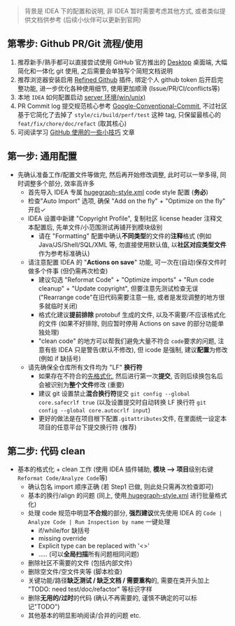 > 背景是 IDEA 下的配置和说明, 非 IDEA 暂时需要考虑其他方式, 或者类似提供文档供参考 (后续小伙伴可以更新到官网)

## 第零步: Github PR/Git 流程/使用

1. 推荐新手/熟手都可以直接尝试使用 GitHub 官方推出的 [Desktop](https://desktop.github.com/) 桌面端, 大幅简化和一体化 git 使用, 之后需要会单独写个简短文档说明
2. 推荐浏览器安装启用 [Refined Github](https://github.com/refined-github/refined-github) 插件, 绑定个人 github token 后开启完整功能, 进一步优化各种使用细节, 使用更加顺滑 (Issue/PR/CI/conflicts等)
3. 本地 `IDEA` 如何配置启动 [server 环境(win/unix)](https://hugegraph.apache.org/cn/docs/contribution-guidelines/hugegraph-server-idea-setup/)  
4. PR Commit log 提交规范核心参考 [Google-Conventional-Commit](https://www.conventionalcommits.org/zh-hans/v1.0.0/), 不过社区基于它简化了去掉了 `style/ci/build/perf/test` 这种 tag, 只保留最核心的 `feat/fix/chore/doc/refact` (取其核心)
5. 可阅读学习 [GitHub 使用的一些小技巧](https://xuanwo.io/reports/2022-32/) 文章


## 第一步: 通用配置

- 先确认准备工作/配置文件等做完, 然后再开始修改调整, 此时可以一举多得, 同时调整多个部分, 效率高许多
  - 首先导入 IDEA 专属  [hugegraph-style.xml](https://github.com/apache/incubator-hugegraph/blob/master/hugegraph-style.xml) code style 配置 (**务必**)
  - 检查"Auto Import" 选项, 确保 "Add on the fly" + "Optimize on the fly" 开启✓
  - IDEA 设置中新建 "Copyright Profile", 复制社区 license header 注释文本配置后, 先单文件/小范围测试再铺开到模块级别
    - 请在 "Formatting" 配置中确认**不同类型**的文件的**注释**格式 (例如 Java/JS/Shell/SQL/XML 等, 勿直接使用默认值, 以**社区对应类型文件**作为参考标准确认)
  - 请注意配置 IDEA 的 "**Actions on save**" 功能, 可一次在(自动)保存文件时做多个件事 (但仍需再次检查)
    - 建议勾选 "Reformat Code" + "Optimize imports" + "Run code cleanup" + "Update copyright", 但要注意先测试检查无误 ("Rearrange code"在旧代码需要注意一些, 或者是发现调整的地方很多就临时关闭)
    - 格式化建议**提前排除** protobuf 生成的文件, 以及不需要/不应该格式化的文件 (如果不好排除, 则应暂时停用 Actions on save 的部分功能单独处理)
    - "clean code" 的地方可以帮我们避免大量不符合 `code`要求的问题, 注意有些 IDEA 只是警告(默认不修改), 但 icode 是强制, 建议**配置**为修改 (例如 if 缺括号)
  - 请先确保全仓库所有文件均为 "LF" **换行符**
    - 如果存在不符合的[先格式化](https://codeantenna.com/a/afhmHjwAjT), 然后进行第一次**提交**, 否则后续换包名后会被识别为**整个文件**修改 (重要)
    - 建议 git 设置禁止**混合换行符**提交 `git config --global core.safecrlf true` (以及设置提交时自动转换 LF 换行符 `git config --global core.autocrlf input`)
    - 更好的做法是在项目根下配置`.gitattributes`文件, 在里面统一设定本项目的任意平台下提交换行符 (推荐)

## 第二步: 代码 clean

- 基本的格式化 + clean 工作 (使用 IDEA 插件辅助, **模块 --> 项目**级别右键 `Reformat Code/Analyze Code`等)
  - 确认包名 import 顺序正确 (若 Step1 已做, 则此处只需再次检查即可)
  - 基本的换行/align 的问题 (同上, 使用[ hugegraph-style.xml](https://github.com/apache/incubator-hugegraph/blob/master/hugegraph-style.xml) 进行批量格式化)
  - 处理 code 规范中明显**不合规**的部分,  **强烈建议**优先使用 IDEA 的 `Code | Analyze Code | Run Inspection by name` 一键处理
    - if/while/for 缺括号
    - missing override
    - Explicit type can be replaced with '<>' 
    - ..... (可以**全局扫描**所有问题相同问题)
  - 删除社区不需要的文件 (包括内部文件)
  - 删除空文件/空文件夹等 (脚本检查)
  - 关键功能/路径**缺乏测试 / 缺乏文档 / 需要重构**的, 需要在类开头加上 "TODO: need test/doc/refactor" 等标识字样
  - 删除**无用的/过时**的代码 (确认不再需要的, 谨慎不确定的可以标记"TODO")
  - 其他基本的明显影响阅读/合并的问题 etc.